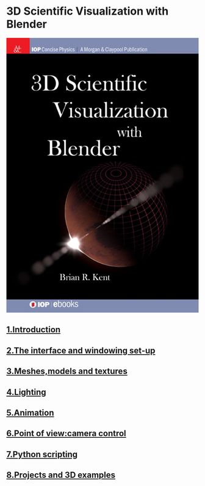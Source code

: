 #  3D Scientific Visualization with Blender

![](https://github.com/BlenderCN/blenderTutorial/blob/master/mDrivEngine/3DScientificVisualizationWithBelender/cover.png?raw=true)

## [1.Introduction](https://github.com/BlenderCN/blenderTutorial/blob/master/3DScientificVisualizationWithBelender/chapter1.md)

## [2.The interface and windowing set-up](https://github.com/BlenderCN/blenderTutorial/blob/master/3DScientificVisualizationWithBelender/chapter2.md)

## [3.Meshes,models and textures](https://github.com/BlenderCN/blenderTutorial/blob/master/3DScientificVisualizationWithBelender/chapter3.md)

## [4.Lighting](https://github.com/BlenderCN/blenderTutorial/blob/master/3DScientificVisualizationWithBelender/chapter4.md)

## [5.Animation](https://github.com/BlenderCN/blenderTutorial/blob/master/3DScientificVisualizationWithBelender/chapter5.md)

## [6.Point of view:camera control](https://github.com/BlenderCN/blenderTutorial/blob/master/3DScientificVisualizationWithBelender/chapter6.md)

## [7.Python scripting](https://github.com/BlenderCN/blenderTutorial/blob/master/3DScientificVisualizationWithBelender/chapter7.md)

## [8.Projects and 3D examples](https://github.com/BlenderCN/blenderTutorial/blob/master/3DScientificVisualizationWithBelender/chapter8.md)
